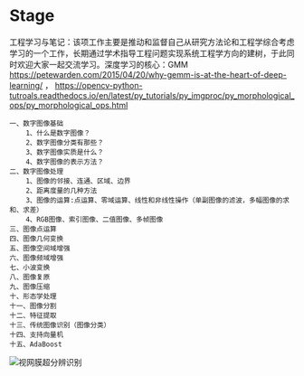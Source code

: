 # Stage
工程学习与笔记：该项工作主要是推动和监督自己从研究方法论和工程学综合考虑学习的一个工作，长期通过学术指导工程问题实现系统工程学方向的建树，于此同时欢迎大家一起交流学习。深度学习的核心：GMM  https://petewarden.com/2015/04/20/why-gemm-is-at-the-heart-of-deep-learning/   ，
           https://opencv-python-tutroals.readthedocs.io/en/latest/py_tutorials/py_imgproc/py_morphological_ops/py_morphological_ops.html

    一、数字图像基础
        1、什么是数字图像？
        2、数字图像分类有那些？
        3、数字图像实质是什么？
        4、数字图像的表示方法？
    二、数字图像处理
        1、图像的邻接、连通、区域、边界
        2、距离度量的几种方法
        3、图像的运算:点运算、零域运算、线性和非线性操作（单副图像的滤波，多幅图像的求和、求差）
        4、RGB图像、索引图像、二值图像、多帧图像
    三、图像点运算
    四、图像几何变换
    五、图像空间域增强
    六、图像频域增强
    七、小波变换
    八、图像复原
    九、图像压缩
    十、形态学处理
    十一、图像分割
    十二、特征提取
    十三、传统图像识别（图像分类）
    十四、支持向量机
    十五、AdaBoost
  ![视网膜超分辨识别](https://github.com/Eric3911/Stage/blob/master/%E8%A7%86%E7%BD%91%E8%86%9C%E5%8E%BB%E9%9B%BE%E7%BB%93%E6%9E%9C.png)
